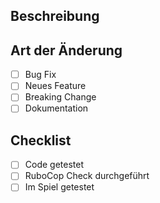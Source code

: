 ## Beschreibung
<!-- Beschreibe deine Änderungen -->

## Art der Änderung
- [ ] Bug Fix
- [ ] Neues Feature
- [ ] Breaking Change
- [ ] Dokumentation

## Checklist
- [ ] Code getestet
- [ ] RuboCop Check durchgeführt
- [ ] Im Spiel getestet

